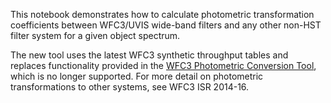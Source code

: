 This notebook demonstrates how to calculate photometric transformation coefficients between WFC3/UVIS wide-band filters and any other non-HST filter system for a given object spectrum.

The new tool uses the latest WFC3 synthetic throughput tables and replaces functionality provided in the [WFC3 Photometric Conversion Tool](https://colortool.stsci.edu/uvis-filter-transformations), which is no longer supported. For more detail on photometric transformations to other systems, see WFC3 ISR 2014-16.
